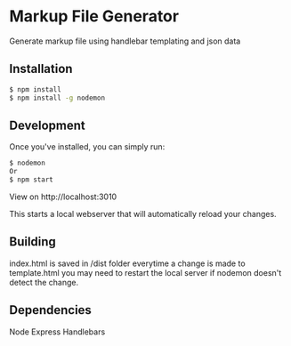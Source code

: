 # Markup File Generator

Generate markup file using handlebar templating and json data

## Installation

```bash
$ npm install
$ npm install -g nodemon 
```

## Development

Once you've installed, you can simply run:

```bash
$ nodemon 
Or 
$ npm start 
```
View on http://localhost:3010

This starts a local webserver that will automatically reload your changes.

## Building

index.html is saved in  /dist folder everytime a change is made to template.html
you may need to restart the local server if nodemon doesn't detect the change.

## Dependencies

Node
Express
Handlebars 

